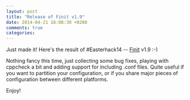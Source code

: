 ```yaml
---
layout: post
title: "Release of Finit v1.9"
date: 2014-04-21 16:08:30 +0200
comments: true
categories: 
---
```


Just made it!  Here's the result of #Easterhack14 --
[Finit](/finit.html) v1.9 :-)

Nothing fancy this time, just collecting some bug fixes, playing with
cppcheck a bit and adding support for including .conf files.  Quite
useful if you want to partition your configuration, or if you share
major pieces of configuration between different platforms.

Enjoy!
